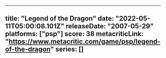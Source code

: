 
---
title: "Legend of the Dragon"
date: "2022-05-11T05:00:08.101Z"
releaseDate: "2007-05-29"
platforms: ["psp"]
score: 38
metacriticLink: "https://www.metacritic.com/game/psp/legend-of-the-dragon"
series: []
---
